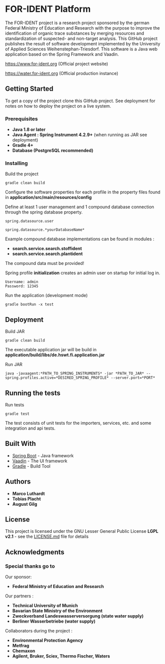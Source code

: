 # FOR-IDENT Platform
The FOR-IDENT project is a research project sponsored by the german Federal Ministry of Education and Research
with the purpose to improve the identification of organic trace substances by merging resources and standardization
of suspected- and non-target analysis. This GitHub project publishes the result of software development implemented
by the University of Applied Sciences Weihenstephan-Triesdorf. This software is a Java web application based on
the Spring Framework and Vaadin. 

https://www.for-ident.org (Official project website)

https://water.for-ident.org (Official production instance)

## Getting Started
To get a copy of the project clone this GitHub project. See deployment for notes on how to deploy the project on a live system.

### Prerequisites
* **Java 1.8 or later**
* **Java Agent : Spring Instrument 4.2.9+** (when running as JAR see deployment)
* **Gradle 4+**
* **Database (PostgreSQL recommended)**  

### Installing
Build the project
```
gradle clean build
```
Configure the software properties for each profile in the property files found in **application/src/main/resources/config**

Define at least 1 user management and 1 compound database connection through the spring database property.
```
spring.datasource.user
```
```
spring.datasource.*yourDatabaseName*
```
Example compound database implementations can be found in modules :
* **search.service.search.stoffident**
* **search.service.search.plantident**

The compound data must be provided!

Spring profile **initialization** creates an admin user on startup for initial log in.
```
Username: admin
Password: 12345
```
Run the application (development mode)
```
gradle bootRun -x test
```

## Deployment
Build JAR
```
gradle clean build
```
The executable application jar will be build in **application/build/libs/de.hswt.fi.application.jar**

Run JAR
```
java -javaagent:*PATH_TO_SPRING_INSTRUMENTS* -jar *PATH_TO_JAR* --spring.profiles.active=*DESIRED_SPRING_PROFILE* --server.port=*PORT*
```

## Running the tests
Run tests
```
gradle test
```
The test consists of unit tests for the importers, services, etc. and some integration and api tests.

## Built With
* [Spring Boot](https://spring.io/projects/spring-boot) - Java framework
* [Vaadin](https://www.vaadin.com) - The UI framework
* [Gradle](https://gradle.org) - Build Tool

## Authors
* **Marco Luthardt**
* **Tobias Placht**
* **August Gilg**

## License
This project is licensed under the GNU Lesser General Public License **LGPL v2.1** - see the [LICENSE.md](LICENSE.md) file for details

## Acknowledgments

### Special thanks go to 

Our sponsor: 
* **Federal Ministry of Education and Research**

Our partners :
* **Technical University of Munich**
* **Bavarian State Ministry of the Environment**
* **Zweckverband Landeswasserversorgung (state water supply)**
* **Berliner Wasserbetriebe (water supply)**

Collaborators during the project :
* **Environmental Protection Agency**
* **Metfrag**
* **Chemaxon**
* **Agilent, Bruker, Sciex, Thermo Fischer, Waters**
